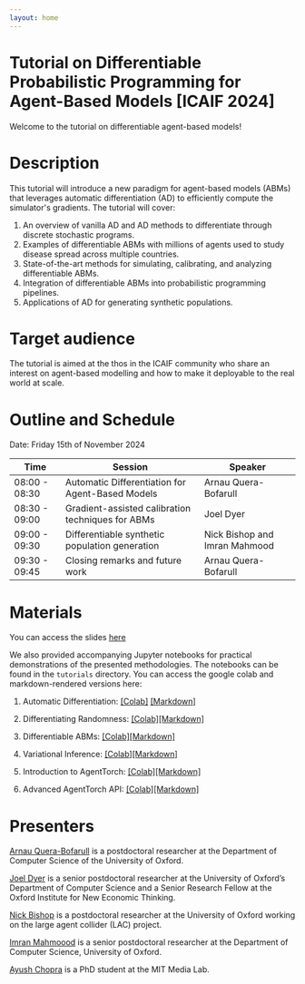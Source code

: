 ```yaml
---
layout: home
---
```


# Tutorial on Differentiable Probabilistic Programming for Agent-Based Models [ICAIF 2024]

Welcome to the tutorial on differentiable agent-based models!

# Description

This tutorial will introduce a new paradigm for agent-based models (ABMs) that leverages automatic differentiation (AD) to efficiently compute the simulator's gradients. The tutorial will cover:

1. An overview of vanilla AD and AD methods to differentiate through discrete stochastic programs.
2. Examples of differentiable ABMs with millions of agents used to study disease spread across multiple countries.
3. State-of-the-art methods for simulating, calibrating, and analyzing differentiable ABMs.
4. Integration of differentiable ABMs into probabilistic programming pipelines.
5. Applications of AD for generating synthetic populations.


# Target audience

The tutorial is aimed at the thos in the ICAIF community who share an interest on agent-based modelling and how to make it deployable to the real world at scale. 

# Outline and Schedule

Date: Friday 15th of November 2024


| Time | Session | Speaker |
| --- | --- | --- |
| 08:00 - 08:30 | Automatic Differentiation for Agent-Based Models| Arnau Quera-Bofarull|
| 08:30 - 09:00 | Gradient-assisted calibration techniques for ABMs| Joel Dyer|
| 09:00 - 09:30 | Differentiable synthetic population generation | Nick Bishop and Imran Mahmood |
| 09:30 - 09:45 | Closing remarks and future work | Arnau Quera-Bofarull |

# Materials

You can access the slides [here](webpage/AAMAS_Tutorial.pdf)

We also provided accompanying Jupyter notebooks for practical demonstrations of the presented methodologies. The notebooks can be found in the `tutorials` directory. You can access the google colab and markdown-rendered versions here:

1. Automatic Differentiation: [[Colab]](https://colab.research.google.com/github/arnauqb/diff_abms_tutorial/blob/main/notebooks/01-automatic-differentiation.ipynb) [[Markdown]](01-automatic-differentiation)

2. Differentiating Randomness: [[Colab]](https://colab.research.google.com/github/arnauqb/diff_abms_tutorial/blob/main/notebooks/02-differentiating-randomness.ipynb)[[Markdown]](02-differentiating-randomness)
3. Differentiable ABMs: [[Colab]](https://colab.research.google.com/github/arnauqb/diff_abms_tutorial/blob/main/notebooks/03-differentiable-abm.ipynb)[[Markdown]](03-differentiable-abm)
4. Variational Inference: [[Colab]](https://colab.research.google.com/github/arnauqb/diff_abms_tutorial/blob/main/notebooks/04-variational-inference.ipynb)[[Markdown]](04-variational-inference)
5. Introduction to AgentTorch: [[Colab]](https://colab.research.google.com/github/arnauqb/diff_abms_tutorial/blob/main/notebooks/05-predator-prey.ipynb)[[Markdown]](05-predator-prey)
6. Advanced AgentTorch API: [[Colab]](https://colab.research.google.com/github/arnauqb/diff_abms_tutorial/blob/main/notebooks/06-agent-torch.ipynb)[[Markdown]](06-agent-torch)



# Presenters

[Arnau Quera-Bofarull](https://www.arnau.ai) is a postdoctoral researcher at the Department of Computer Science of the University of Oxford.

[Joel Dyer]() is a senior postdoctoral researcher at the University of Oxford’s Department of Computer Science and a Senior Research Fellow at the Oxford Institute for New Economic Thinking. 

[Nick Bishop]() is a postdoctoral researcher at the University of Oxford working on the large agent collider (LAC) project.

[Imran Mahmoood]() is a senior postdoctoral researcher at the Department of Computer Science, University of Oxford. 

[Ayush Chopra](https://www.media.mit.edu/people/ayushc/overview/) is a PhD student at the MIT Media Lab.
